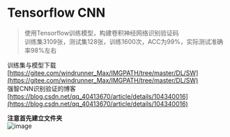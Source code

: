 # Tensorflow CNN

>使用Tensorflow训练模型，构建卷积神经网络识别验证码  
>训练集3109张，测试集128张，训练1600次，ACC为99%，实际测试准确率98%左右

训练集与模型下载 [https://gitee.com/windrunner_Max/IMGPATH/tree/master/DL/SW](https://gitee.com/windrunner_Max/IMGPATH/tree/master/DL/SW)  
强智CNN识别验证的博客 [https://blog.csdn.net/qq_40413670/article/details/104340016](https://blog.csdn.net/qq_40413670/article/details/104340016)  


**注意首先建立文件夹**  
![image](https://raw.githubusercontent.com/WindrunnerMax/SWVerifyCode/master/Python/CNN/DirectoryStructure.png)